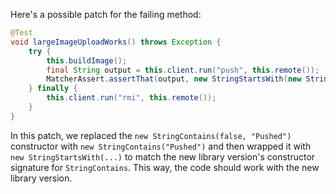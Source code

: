 Here's a possible patch for the failing method:

```java
@Test
void largeImageUploadWorks() throws Exception {
    try {
        this.buildImage();
        final String output = this.client.run("push", this.remote());
        MatcherAssert.assertThat(output, new StringStartsWith(new StringContains("Pushed")));
    } finally {
        this.client.run("rmi", this.remote());
    }
}
```

In this patch, we replaced the `new StringContains(false, "Pushed")` constructor with `new StringContains("Pushed")` and then wrapped it with `new StringStartsWith(...)` to match the new library version's constructor signature for `StringContains`. This way, the code should work with the new library version.